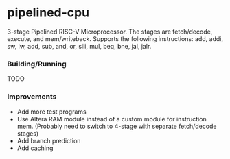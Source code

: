 # pipelined-cpu
3-stage Pipelined RISC-V Microprocessor. The stages are fetch/decode, execute, and mem/writeback. Supports the following instructions: add, addi, sw, lw, add, sub, and, or, slli, mul, beq, bne, jal, jalr.

### Building/Running
TODO

### Improvements
* Add more test programs
* Use Altera RAM module instead of a custom module for instruction mem. (Probably need to switch to 4-stage with separate fetch/decode stages)
* Add branch prediction
* Add caching
